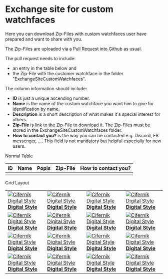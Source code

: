 # Exchange site for custom watchfaces

Here you can download Zip-Files with custom watchfaces user have prepared and want to share with you.

The Zip-Files are uploaded via a Pull Request into Github as usual.

The pull request needs to include:

- an entry in the table below and
- the Zip-File with the customer watchface in the folder "ExchangeSiteCustomWatchfaces".

The column information should include:

- **ID** is just a unique ascending number.
- **Name** is the name of the custom watchface you want him to give for identification by name.
- **Description** is a short description of what makes it's special interest for others.
- **Zip-File** is link to the Zip-File to download it. The Zip-Files must be stored in the ExchangeSiteCustomWatchfaces folder.
- **How to contact you?** is the way you can be contacted e.g. Discord, FB messenger, .... This field is not mandatory but helpful especially for new users.

Normal Table

| ID | Name | Popis | Zip-File | How to contact you? |
| -- | ---- | ----- | -------- | ------------------- |
|    |      |       |          |                     |


Grid Layout

|                                                                                                                                             |                                                                                                                                             |                                                                                                                                             |                                                                                                                                             |
| ------------------------------------------------------------------------------------------------------------------------------------------- | ------------------------------------------------------------------------------------------------------------------------------------------- | ------------------------------------------------------------------------------------------------------------------------------------------- | ------------------------------------------------------------------------------------------------------------------------------------------- |
| [![Ciferník Digital Style](../images/Watchface_DigitalStyle.png) <br> **Digital Style**](../ExchangeSiteCustomWatchfaces/AAPS-V2.zip) | [![Ciferník Digital Style](../images/Watchface_DigitalStyle.png) <br> **Digital Style**](../ExchangeSiteCustomWatchfaces/AAPS-V2.zip) | [![Ciferník Digital Style](../images/Watchface_DigitalStyle.png) <br> **Digital Style**](../ExchangeSiteCustomWatchfaces/AAPS-V2.zip) | [![Ciferník Digital Style](../images/Watchface_DigitalStyle.png) <br> **Digital Style**](../ExchangeSiteCustomWatchfaces/AAPS-V2.zip) |
| [![Ciferník Digital Style](../images/Watchface_DigitalStyle.png) <br> **Digital Style**](../ExchangeSiteCustomWatchfaces/AAPS-V2.zip) | [![Ciferník Digital Style](../images/Watchface_DigitalStyle.png) <br> **Digital Style**](../ExchangeSiteCustomWatchfaces/AAPS-V2.zip) | [![Ciferník Digital Style](../images/Watchface_DigitalStyle.png) <br> **Digital Style**](../ExchangeSiteCustomWatchfaces/AAPS-V2.zip) | [![Ciferník Digital Style](../images/Watchface_DigitalStyle.png) <br> **Digital Style**](../ExchangeSiteCustomWatchfaces/AAPS-V2.zip) |
| [![Ciferník Digital Style](../images/Watchface_DigitalStyle.png) <br> **Digital Style**](../ExchangeSiteCustomWatchfaces/AAPS-V2.zip) | [![Ciferník Digital Style](../images/Watchface_DigitalStyle.png) <br> **Digital Style**](../ExchangeSiteCustomWatchfaces/AAPS-V2.zip) | [![Ciferník Digital Style](../images/Watchface_DigitalStyle.png) <br> **Digital Style**](../ExchangeSiteCustomWatchfaces/AAPS-V2.zip) | [![Ciferník Digital Style](../images/Watchface_DigitalStyle.png) <br> **Digital Style**](../ExchangeSiteCustomWatchfaces/AAPS-V2.zip) |
| [![Ciferník Digital Style](../images/Watchface_DigitalStyle.png) <br> **Digital Style**](../ExchangeSiteCustomWatchfaces/AAPS-V2.zip) | [![Ciferník Digital Style](../images/Watchface_DigitalStyle.png) <br> **Digital Style**](../ExchangeSiteCustomWatchfaces/AAPS-V2.zip) | [![Ciferník Digital Style](../images/Watchface_DigitalStyle.png) <br> **Digital Style**](../ExchangeSiteCustomWatchfaces/AAPS-V2.zip) | [![Ciferník Digital Style](../images/Watchface_DigitalStyle.png) <br> **Digital Style**](../ExchangeSiteCustomWatchfaces/AAPS-V2.zip) |
